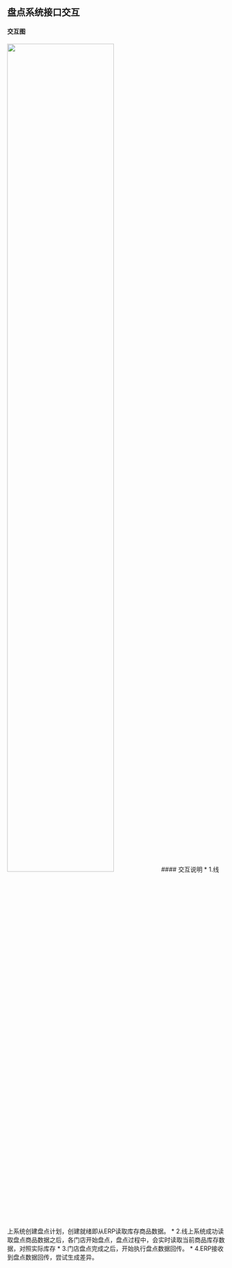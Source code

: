 ## 盘点系统接口交互
#### 交互图
<img src="https://jkosshash.oss-cn-shanghai.aliyuncs.com/inventoryInteractive.png" width = 70% height = 70% />
#### 交互说明
* 1.线上系统创建盘点计划，创建就绪即从ERP读取库存商品数据。
* 2.线上系统成功读取盘点商品数据之后，各门店开始盘点，盘点过程中，会实时读取当前商品库存数据，对照实际库存
* 3.门店盘点完成之后，开始执行盘点数据回传。
* 4.ERP接收到盘点数据回传，尝试生成差异。



